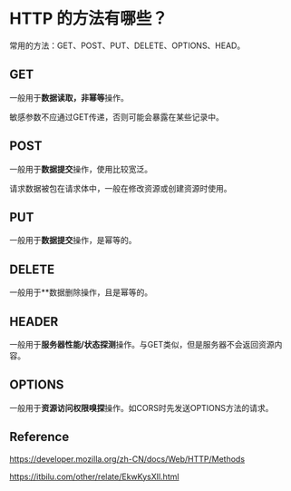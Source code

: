 # HTTP 的方法有哪些？

常用的方法：GET、POST、PUT、DELETE、OPTIONS、HEAD。

## GET

一般用于**数据读取，非幂等**操作。

敏感参数不应通过GET传递，否则可能会暴露在某些记录中。

## POST

一般用于**数据提交**操作，使用比较宽泛。

请求数据被包在请求体中，一般在修改资源或创建资源时使用。

## PUT

一般用于**数据提交**操作，是幂等的。

## DELETE

一般用于**数据删除操作，且是幂等的。

## HEADER

一般用于**服务器性能/状态探测**操作。与GET类似，但是服务器不会返回资源内容。

## OPTIONS

一般用于**资源访问权限嗅探**操作。如CORS时先发送OPTIONS方法的请求。





## Reference

https://developer.mozilla.org/zh-CN/docs/Web/HTTP/Methods

https://itbilu.com/other/relate/EkwKysXIl.html
